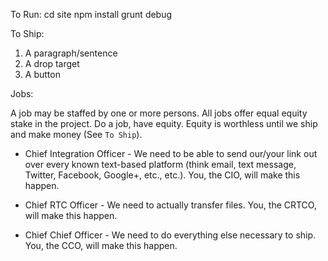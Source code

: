 To Run:
    cd site
    npm install
    grunt debug

To Ship:

1. A paragraph/sentence
2. A drop target
3. A button


Jobs:

A job may be staffed by one or more persons. All jobs offer equal equity stake in the project. Do a job, have equity. Equity is worthless until we ship and make money (See `To Ship`).

* Chief Integration Officer - We need to be able to send our/your link out over every known text-based platform (think email, text message, Twitter, Facebook, Google+, etc., etc.). You, the CIO, will make this happen.

* Chief RTC Officer - We need to actually transfer files. You, the CRTCO, will make this happen.

* Chief Chief Officer - We need to do everything else necessary to ship. You, the CCO, will make this happen.

